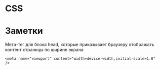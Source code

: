 # CSS

# Заметки
Мета-тег для блока head, которые приказывает браузеру отображать контент страницы по ширине экрана
```
<meta name="viewport" content="width=device-width,initial-scale=1.0" />
```